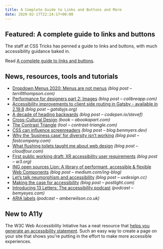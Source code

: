 ```yaml
---
title: A Complete Guide to Links and Buttons and More
date: 2020-02-17T22:24:17+00:00
---
```


## Featured: A complete guide to links and buttons

The staff at CSS Tricks has penned a guide to links and buttons, with much accessibility guidance baked in.

Read [A complete guide to links and buttons](https://css-tricks.com/a-complete-guide-to-links-and-buttons/).

## News, resources, tools and tutorials

* [Dropdown Menus 2020: Menus are not menus](http://terrillthompson.com/1226) _(blog post – terrillthompson.com)_
* [Performance for designers part 2: Images](https://calibreapp.com/blog/performance-for-designers-images) _(blog post – calibreapp.com)_
* [Accessibility improvements to client side routing in Gatsby - available in 2.19.8](https://www.gatsbyjs.org/blog/2020-02-10-accessible-client-side-routing-improvements/) _(blog post – gatsbyjs.org)_
* [A decade of heading backwards](https://codepen.io/stevef/post/a-decade-of-heading-backwards) _(blog post – codepen.io/stevef)_
* [Cross-Cultural Design](https://abookapart.com/products/cross-cultural-design) _(book – abookapart.com)_
* [The Contrast Triangle](https://contrast-triangle.com/) _(tool – contrast-triangle.com)_
* [CSS can influence screenreaders](https://blog.benmyers.dev/css-can-influence-screenreaders/) _(blog post – blog.benmyers.dev)_
* [Why the ‘business case’ for diversity isn’t working](https://www.fastcompany.com/90462867/why-the-business-case-for-diversity-isnt-working) _(blog post – fastcompany.com)_
* [What flushing toilets taught me about web design](https://cloudfour.com/thinks/what-flushing-toilets-taught-me-about-web-design/) _(blog post – cloudfour.com)_
* [First public working draft: XR accessibility user requirements](https://www.w3.org/blog/news/archives/8320) _(blog post – w3.org)_
* [ING open sources Lion: A library of performant, accessible & flexible Web Components](https://medium.com/ing-blog/ing-open-sources-lion-a-library-for-performant-accessible-flexible-web-components-22ad165b1d3d) _(blog post – medium.com/ing-blog)_
* [Let’s talk neumorphism and accessibility](https://uxdesign.cc/lets-talk-neumorphism-and-accessibility-44a48a6ace72) _(blog post – uxdesign.cc)_
* [Making the case for accessibility](https://postlight.com/trackchanges/making-the-case-for-accessibility) _(blog post – postlight.com)_
* [Introducing 13 Letters: The accessibility podcast](https://www.bemyeyes.com/podcasts/introducing-13-letters-the-accessibility-podcast) _(podcast – bemyeyes.com)_
* [ARIA labels](https://amberwilson.co.uk/blog/aria-labels/) _(podcast – amberwilson.co.uk)_

## New to A11y

The W3C Web Accessibility Intiative has a neat resource that [helps you generate an accessibility statement](https://www.w3.org/WAI/planning/statements/generator/#create). Such an easy way to create a page on your site that shows you're putting in the effort to make more accessible experiences.